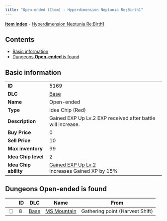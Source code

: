 ```yaml
---
title: "Open-ended (Item) - Hyperdimension Neptunia Re;Birth1"
---
```


[**Item Index**](/neptunia/rb1/item/index.html) - [Hyperdimension Neptunia Re;Birth1](/neptunia/rb1)

## Contents

- [Basic information](#basic-information)
- [Dungeons **Open-ended** is found](#dungeons-open-ended-is-found)

## Basic information

|   |   |
| -- | -- |
| **ID** | 5169 |
| **DLC** | [Base](/neptunia/rb1/dlc/1-base.html) |
| **Name** | Open-ended |
| **Type** | Idea Chip (Red) |
| **Description** | Gained EXP Up Lv.2 EXP received after battle will increase. |
| **Buy Price** | 0 |
| **Sell Price** | 10 |
| **Max inventory** | 99 |
| **Idea Chip level** | 2 |
| **Idea Chip ability** | [Gained EXP Up Lv.2](/neptunia/rb1/ability/1-9668-gained-exp-up-lv-2.html)<br />Increases Gained XP by 15% |

## Dungeons **Open-ended** is found

|    | ID | DLC | Name | From |
| -- | -- | --- | ---- | ---- |
| <input type="checkbox" id="rb1-dungeon-1-8" class="trackbox" /> | 8 | [Base](/neptunia/rb1/dlc/1-base.html) | [MS Mountain](/neptunia/rb1/dungeon/1-8-ms-mountain.html) | Gathering point (Harvest Shift) |